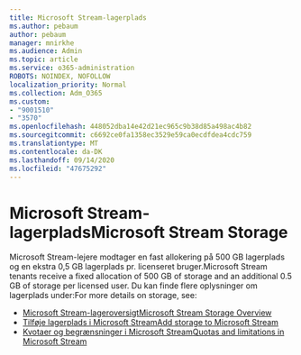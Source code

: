```yaml
---
title: Microsoft Stream-lagerplads
ms.author: pebaum
author: pebaum
manager: mnirkhe
ms.audience: Admin
ms.topic: article
ms.service: o365-administration
ROBOTS: NOINDEX, NOFOLLOW
localization_priority: Normal
ms.collection: Adm_O365
ms.custom:
- "9001510"
- "3570"
ms.openlocfilehash: 448052dba14e42d21ec965c9b38d85a498ac4b82
ms.sourcegitcommit: c6692ce0fa1358ec3529e59ca0ecdfdea4cdc759
ms.translationtype: MT
ms.contentlocale: da-DK
ms.lasthandoff: 09/14/2020
ms.locfileid: "47675292"
---
```

# <a name="microsoft-stream-storage"></a><span data-ttu-id="15cb9-102">Microsoft Stream-lagerplads</span><span class="sxs-lookup"><span data-stu-id="15cb9-102">Microsoft Stream Storage</span></span>

<span data-ttu-id="15cb9-103">Microsoft Stream-lejere modtager en fast allokering på 500 GB lagerplads og en ekstra 0,5 GB lagerplads pr. licenseret bruger.</span><span class="sxs-lookup"><span data-stu-id="15cb9-103">Microsoft Stream tenants receive a fixed allocation of 500 GB of storage and an additional 0.5 GB of storage per licensed user.</span></span>
<span data-ttu-id="15cb9-104">Du kan finde flere oplysninger om lagerplads under:</span><span class="sxs-lookup"><span data-stu-id="15cb9-104">For more details on storage, see:</span></span>

- [<span data-ttu-id="15cb9-105">Microsoft Stream-lageroversigt</span><span class="sxs-lookup"><span data-stu-id="15cb9-105">Microsoft Stream Storage Overview</span></span>](https://docs.microsoft.com/stream/license-overview#storage)
- [<span data-ttu-id="15cb9-106">Tilføje lagerplads i Microsoft Stream</span><span class="sxs-lookup"><span data-stu-id="15cb9-106">Add storage to Microsoft Stream</span></span>](https://docs.microsoft.com/stream/storage-add-on)
- [<span data-ttu-id="15cb9-107">Kvotaer og begrænsninger i Microsoft Stream</span><span class="sxs-lookup"><span data-stu-id="15cb9-107">Quotas and limitations in Microsoft Stream</span></span>](https://docs.microsoft.com/stream/quotas-and-limitations)
